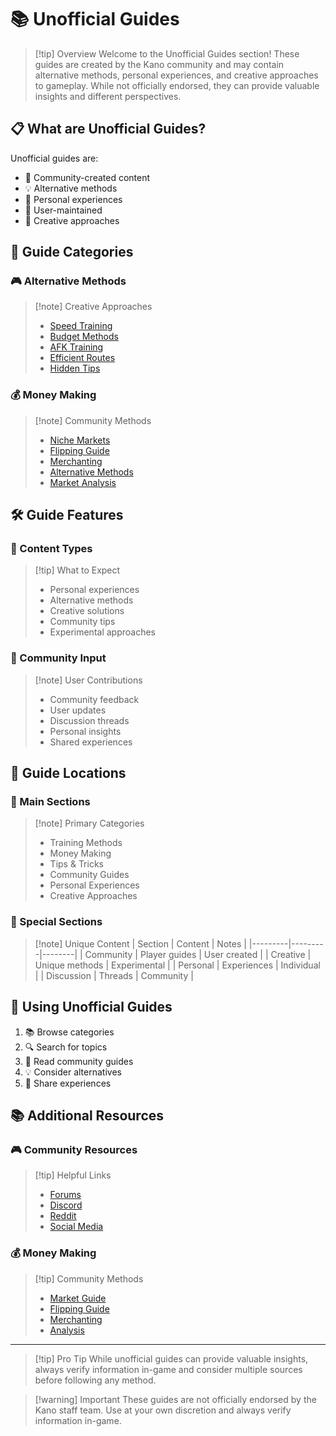 # 📚 Unofficial Guides

> [!tip] Overview
> Welcome to the Unofficial Guides section! These guides are created by the Kano community and may contain alternative methods, personal experiences, and creative approaches to gameplay. While not officially endorsed, they can provide valuable insights and different perspectives.

## 📋 What are Unofficial Guides?

Unofficial guides are:
- 👥 Community-created content
- 💡 Alternative methods
- 🎯 Personal experiences
- 🔄 User-maintained
- 🌟 Creative approaches

## 🎯 Guide Categories

<div class="grid grid-cols-1 md:grid-cols-2 gap-4">
<div>

### 🎮 Alternative Methods
> [!note] Creative Approaches
> - [Speed Training](/guides/unofficial/speed-training)
> - [Budget Methods](/guides/unofficial/budget)
> - [AFK Training](/guides/unofficial/afk)
> - [Efficient Routes](/guides/unofficial/routes)
> - [Hidden Tips](/guides/unofficial/tips)

</div>
<div>

### 💰 Money Making
> [!note] Community Methods
> - [Niche Markets](/guides/unofficial/markets)
> - [Flipping Guide](/guides/unofficial/flipping)
> - [Merchanting](/guides/unofficial/merchanting)
> - [Alternative Methods](/guides/unofficial/alt-methods)
> - [Market Analysis](/guides/unofficial/market-analysis)

</div>
</div>

## 🛠️ Guide Features

<div class="grid grid-cols-1 md:grid-cols-2 gap-4">
<div>

### 📝 Content Types
> [!tip] What to Expect
> - Personal experiences
> - Alternative methods
> - Creative solutions
> - Community tips
> - Experimental approaches

</div>
<div>

### 🔄 Community Input
> [!note] User Contributions
> - Community feedback
> - User updates
> - Discussion threads
> - Personal insights
> - Shared experiences

</div>
</div>

## 📍 Guide Locations

<div class="grid grid-cols-1 md:grid-cols-2 gap-4">
<div>

### 🏰 Main Sections
> [!note] Primary Categories
> - Training Methods
> - Money Making
> - Tips & Tricks
> - Community Guides
> - Personal Experiences
> - Creative Approaches

</div>
<div>

### 🎯 Special Sections
> [!note] Unique Content
> | Section | Content | Notes |
> |---------|---------|--------|
> | Community | Player guides | User created |
> | Creative | Unique methods | Experimental |
> | Personal | Experiences | Individual |
> | Discussion | Threads | Community |

</div>
</div>

## 🚀 Using Unofficial Guides

1. 📚 Browse categories
2. 🔍 Search for topics
3. 📖 Read community guides
4. 💡 Consider alternatives
5. 📝 Share experiences

## 📚 Additional Resources

<div class="grid grid-cols-1 md:grid-cols-2 gap-4">
<div>

### 🎮 Community Resources
> [!tip] Helpful Links
> - [Forums](/community/forums)
> - [Discord](/community/discord)
> - [Reddit](/community/reddit)
> - [Social Media](/community/social)

</div>
<div>

### 💰 Money Making
> [!tip] Community Methods
> - [Market Guide](/guides/unofficial/market)
> - [Flipping Guide](/guides/unofficial/flipping)
> - [Merchanting](/guides/unofficial/merchanting)
> - [Analysis](/guides/unofficial/analysis)

</div>
</div>

---

> [!tip] Pro Tip
> While unofficial guides can provide valuable insights, always verify information in-game and consider multiple sources before following any method.

> [!warning] Important
> These guides are not officially endorsed by the Kano staff team. Use at your own discretion and always verify information in-game.
